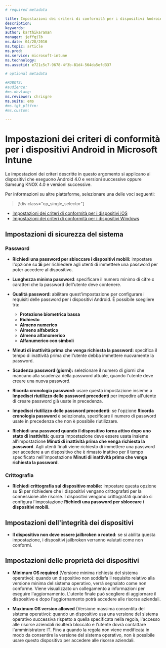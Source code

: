 ```yaml
---
# required metadata

title: Impostazioni dei criteri di conformità per i dispositivi Android | Microsoft Intune
description:
keywords:
author: karthikaraman
manager: jeffgilb
ms.date: 04/28/2016
ms.topic: article
ms.prod:
ms.service: microsoft-intune
ms.technology:
ms.assetid: e721c5c7-9678-4f3b-81d4-564da5efd337

# optional metadata

#ROBOTS:
#audience:
#ms.devlang:
ms.reviewer: chrisgre
ms.suite: ems
#ms.tgt_pltfrm:
#ms.custom:

---
```



# Impostazioni dei criteri di conformità per i dispositivi Android in Microsoft Intune

Le impostazioni dei criteri descritte in questo argomento si applicano ai dispositivi che eseguono Android 4.0 e versioni successive oppure Samsung KNOX 4.0 e versioni successive.

Per informazioni su altre piattaforme, selezionare una delle voci seguenti:
> [!div class="op_single_selector"]
- [Impostazioni dei criteri di conformità per i dispositivi iOS](ios-compliance-policy-settings-in-microsoft-intune.md)
- [Impostazioni dei criteri di conformità per i dispositivi Windows](windows-compliance-policy-settings-in-microsoft-intune.md)

## Impostazioni di sicurezza del sistema
### Password
- **Richiedi una password per sbloccare i dispositivi mobili:** impostare l'opzione su **Sì** per richiedere agli utenti di immettere una password per poter accedere al dispositivo.

-  **Lunghezza minima password**: specificare il numero minimo di cifre o caratteri che la password dell'utente deve contenere.

- **Qualità password:** abilitare quest'impostazione per configurare i requisiti delle password per i dispositivi Android. È possibile scegliere tra:
  -   **Protezione biometrica bassa**
  - **Richiesto**
  -   **Almeno numerico**
  -   **Almeno alfabetico**
  -   **Almeno alfanumerico**
  -   **Alfanumerico con simboli**

- **Minuti di inattività prima che venga richiesta la password:** specifica il tempo di inattività prima che l'utente debba immettere nuovamente la password.

- **Scadenza password (giorni):** selezionare il numero di giorni che mancano alla scadenza della password attuale, quando l'utente deve creare una nuova password.

- **Ricorda cronologia password:** usare questa impostazione insieme a **Impedisci riutilizzo delle password precedenti** per impedire all'utente di creare password già usate in precedenza.

- **Impedisci riutilizzo delle password precedenti:** se l'opzione **Ricorda cronologia password** è selezionata, specificare il numero di password usate in precedenza che non è possibile riutilizzare.

- **Richiedi una password quando il dispositivo torna attivo dopo uno stato di inattività:** questa impostazione deve essere usata insieme all'impostazione **Minuti di inattività prima che venga richiesta la password**. Agli utenti finali viene richiesto di immettere una password per accedere a un dispositivo che è rimasto inattivo per il tempo specificato nell'impostazione **Minuti di inattività prima che venga richiesta la password**.

### Crittografia
- **Richiedi crittografia sul dispositivo mobile:** impostare questa opzione su **Sì** per richiedere che i dispositivi vengano crittografati per la connessione alle risorse. I dispositivi vengono crittografati quando si configura l'impostazione **Richiedi una password per sbloccare i dispositivi mobili**.

## Impostazioni dell'integrità dei dispositivi

- **Il dispositivo non deve essere jailbroken o rooted:** se si abilita questa impostazione, i dispositivi jailbroken verranno valutati come non conformi.

## Impostazioni delle proprietà dei dispositivi
- **Minimum OS required** (Versione minima richiesta del sistema operativo): quando un dispositivo non soddisfa il requisito relativo alla versione minima del sistema operativo, verrà segnalato come non conforme.
  Viene visualizzato un collegamento a informazioni per eseguire l'aggiornamento. L'utente finale può scegliere di aggiornare il dispositivo e dopo l'aggiornamento potrà accedere alle risorse aziendali.

- **Maximum OS version allowed** (Versione massima consentita del sistema operativo): quando un dispositivo usa una versione del sistema operativo successiva rispetto a quella specificata nella regola, l'accesso alle risorse aziendali risulterà bloccato e l'utente dovrà contattare l'amministratore IT. Fino a quando la regola non viene modificata in modo da consentire la versione del sistema operativo, non è possibile usare questo dispositivo per accedere alle risorse aziendali.


<!--HONumber=Jun16_HO2-->


